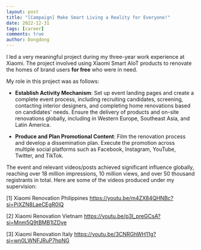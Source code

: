 ```yaml
---
layout: post
title: "[Campaign] Make Smart Living a Reality for Everyone!"
date: 2022-12-31
tags: [career]
comments: true
author: Dongdong
---
```


I led a very meaningful project during my three-year work experience at Xiaomi. The project involved using Xiaomi Smart AIoT products to renovate the homes of brand users **for free** who were in need.

My role in this project was as follows:

- **Establish Activity Mechanism**: Set up event landing pages and create a complete event process, including recruiting candidates, screening, contacting interior designers, and completing home renovations based on candidates' needs. Ensure the delivery of products and on-site renovations globally, including in Western Europe, Southeast Asia, and Latin America.

- **Produce and Plan Promotional Content**: Film the renovation process and develop a dissemination plan. Execute the promotion across multiple social platforms such as Facebook, Instagram, YouTube, Twitter, and TikTok.

The event and relevant videos/posts achieved significant influence globally, reaching over 18 million impressions, 10 million views, and over 50 thousand registrants in total. Here are some of the videos produced under my supervision:

[1] Xiaomi Renovation Philippines <https://youtu.be/m4ZX84QHNBc?si=PiXZN8LaeCEgR0lQ>

[2] Xiaomi Renovation Vietnam <https://youtu.be/p3I_preGCsA?si=Mnm5Q9tBMB1IZDve>

[3] Xiaomi Renovation Italy <https://youtu.be/3CNRGhWH11g?si=wn0LWNFJRuP7hpNG>
